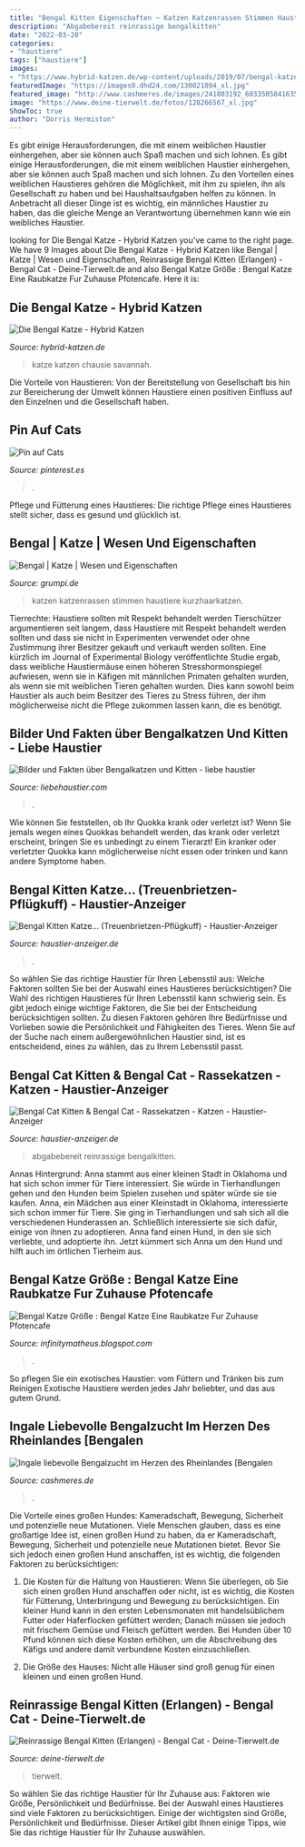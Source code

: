 ```yaml
---
title: "Bengal Kitten Eigenschaften ~ Katzen Katzenrassen Stimmen Haustiere Kurzhaarkatzen"
description: "Abgabebereit reinrassige bengalkitten"
date: "2022-03-20"
categories:
- "haustiere"
tags: ["haustiere"]
images:
- "https://www.hybrid-katzen.de/wp-content/uploads/2019/07/bengal-katze.jpg"
featuredImage: "https://images0.dhd24.com/130021894_xl.jpg"
featured_image: "http://www.cashmeres.de/images/241803192_603350504163582_687593173138965727_n.jpg"
image: "https://www.deine-tierwelt.de/fotos/128266567_xl.jpg"
ShowToc: true
author: "Dorris Hermiston"
---
```



Es gibt einige Herausforderungen, die mit einem weiblichen Haustier einhergehen, aber sie können auch Spaß machen und sich lohnen.
Es gibt einige Herausforderungen, die mit einem weiblichen Haustier einhergehen, aber sie können auch Spaß machen und sich lohnen. Zu den Vorteilen eines weiblichen Haustieres gehören die Möglichkeit, mit ihm zu spielen, ihn als Gesellschaft zu haben und bei Haushaltsaufgaben helfen zu können. In Anbetracht all dieser Dinge ist es wichtig, ein männliches Haustier zu haben, das die gleiche Menge an Verantwortung übernehmen kann wie ein weibliches Haustier.

	

		
looking for Die Bengal Katze - Hybrid Katzen you've came to the right page. We have 9 Images about Die Bengal Katze - Hybrid Katzen like Bengal | Katze | Wesen und Eigenschaften, Reinrassige Bengal Kitten (Erlangen) - Bengal Cat - Deine-Tierwelt.de and also Bengal Katze Größe : Bengal Katze Eine Raubkatze Fur Zuhause Pfotencafe. Here it is:
		
    
## Die Bengal Katze - Hybrid Katzen

<img loading=lazy src="https://www.hybrid-katzen.de/wp-content/uploads/2019/07/bengal-katze.jpg" onerror="this.onerror=null;this.src='https://tse4.mm.bing.net/th?id=OIP.sxnrAhwO_APiJ8VZWJfGUgHaE4&amp;pid=15.1';" alt="Die Bengal Katze - Hybrid Katzen">

_Source: hybrid-katzen.de_

>katze katzen chausie savannah. 

	

Die Vorteile von Haustieren: Von der Bereitstellung von Gesellschaft bis hin zur Bereicherung der Umwelt können Haustiere einen positiven Einfluss auf den Einzelnen und die Gesellschaft haben.

    
## Pin Auf Cats

<img loading=lazy src="https://i.pinimg.com/736x/e8/f6/fa/e8f6fad490c2ce153a86d65220af2578--chat-bengal-bengal-cats.jpg" onerror="this.onerror=null;this.src='https://tse1.mm.bing.net/th?id=OIP._pWDPgHJIlHOakikIq0K5gHaHa&amp;pid=15.1';" alt="Pin auf Cats">

_Source: pinterest.es_

>. 

	

Pflege und Fütterung eines Haustieres: Die richtige Pflege eines Haustieres stellt sicher, dass es gesund und glücklich ist.

    
## Bengal | Katze | Wesen Und Eigenschaften

<img loading=lazy src="https://www.grumpi.de/cache/com_zoo/images/bengal_c76be91d086fa5ffda37209a1d898475.jpg" onerror="this.onerror=null;this.src='https://tse3.mm.bing.net/th?id=OIP.x6CotvoPXuySdmsD6Y5rWgHaKG&amp;pid=15.1';" alt="Bengal | Katze | Wesen und Eigenschaften">

_Source: grumpi.de_

>katzen katzenrassen stimmen haustiere kurzhaarkatzen. 

	

Tierrechte: Haustiere sollten mit Respekt behandelt werden
Tierschützer argumentieren seit langem, dass Haustiere mit Respekt behandelt werden sollten und dass sie nicht in Experimenten verwendet oder ohne Zustimmung ihrer Besitzer gekauft und verkauft werden sollten. Eine kürzlich im Journal of Experimental Biology veröffentlichte Studie ergab, dass weibliche Haustiermäuse einen höheren Stresshormonspiegel aufwiesen, wenn sie in Käfigen mit männlichen Primaten gehalten wurden, als wenn sie mit weiblichen Tieren gehalten wurden. Dies kann sowohl beim Haustier als auch beim Besitzer des Tieres zu Stress führen, der ihm möglicherweise nicht die Pflege zukommen lassen kann, die es benötigt.

    
## Bilder Und Fakten über Bengalkatzen Und Kitten - Liebe Haustier

<img loading=lazy src="https://imgs.liebehaustier.com/imgs/28157986_217164348841297_8045674480825008128_n-5a9606581f4e1300367fff3f.jpg" onerror="this.onerror=null;this.src='https://tse3.mm.bing.net/th?id=OIP.mnpo1r7y_g4ezYKFDOLibQHaFj&amp;pid=15.1';" alt="Bilder und Fakten über Bengalkatzen und Kitten - liebe haustier">

_Source: liebehaustier.com_

>. 

	

Wie können Sie feststellen, ob Ihr Quokka krank oder verletzt ist?
Wenn Sie jemals wegen eines Quokkas behandelt werden, das krank oder verletzt erscheint, bringen Sie es unbedingt zu einem Tierarzt! Ein kranker oder verletzter Quokka kann möglicherweise nicht essen oder trinken und kann andere Symptome haben.

    
## Bengal Kitten Katze… (Treuenbrietzen-Pflügkuff) - Haustier-Anzeiger

<img loading=lazy src="https://www.deine-tierwelt.de/fotos/128266567_xl.jpg" onerror="this.onerror=null;this.src='https://tse3.mm.bing.net/th?id=OIP.gKWVmRwRkQIlI2scA0n92QHaJ4&amp;pid=15.1';" alt="Bengal Kitten Katze… (Treuenbrietzen-Pflügkuff) - Haustier-Anzeiger">

_Source: haustier-anzeiger.de_

>. 

	

So wählen Sie das richtige Haustier für Ihren Lebensstil aus: Welche Faktoren sollten Sie bei der Auswahl eines Haustieres berücksichtigen?
Die Wahl des richtigen Haustieres für Ihren Lebensstil kann schwierig sein. Es gibt jedoch einige wichtige Faktoren, die Sie bei der Entscheidung berücksichtigen sollten. Zu diesen Faktoren gehören Ihre Bedürfnisse und Vorlieben sowie die Persönlichkeit und Fähigkeiten des Tieres. Wenn Sie auf der Suche nach einem außergewöhnlichen Haustier sind, ist es entscheidend, eines zu wählen, das zu Ihrem Lebensstil passt.

    
## Bengal Cat Kitten &amp; Bengal Cat - Rassekatzen - Katzen - Haustier-Anzeiger

<img loading=lazy src="https://images0.dhd24.com/130021894_xl.jpg" onerror="this.onerror=null;this.src='https://tse4.mm.bing.net/th?id=OIP.myHttf4rn8M3TLpsPbammwHaE3&amp;pid=15.1';" alt="Bengal Cat Kitten &amp; Bengal Cat - Rassekatzen - Katzen - Haustier-Anzeiger">

_Source: haustier-anzeiger.de_

>abgabebereit reinrassige bengalkitten. 

	

Annas Hintergrund: Anna stammt aus einer kleinen Stadt in Oklahoma und hat sich schon immer für Tiere interessiert. Sie würde in Tierhandlungen gehen und den Hunden beim Spielen zusehen und später würde sie sie kaufen.
Anna, ein Mädchen aus einer Kleinstadt in Oklahoma, interessierte sich schon immer für Tiere. Sie ging in Tierhandlungen und sah sich all die verschiedenen Hunderassen an. Schließlich interessierte sie sich dafür, einige von ihnen zu adoptieren. Anna fand einen Hund, in den sie sich verliebte, und adoptierte ihn. Jetzt kümmert sich Anna um den Hund und hilft auch im örtlichen Tierheim aus.

    
## Bengal Katze Größe : Bengal Katze Eine Raubkatze Fur Zuhause Pfotencafe

<img loading=lazy src="https://www.zooundco.de/fileadmin/user_upload/Ratgeber_2018/Katze/Katzenrassen/bengalkatze2-525x420px-min.jpg" onerror="this.onerror=null;this.src='https://tse2.mm.bing.net/th?id=OIP.NAj4eLrvMq3B9Exz9G-tYQHaF7&amp;pid=15.1';" alt="Bengal Katze Größe : Bengal Katze Eine Raubkatze Fur Zuhause Pfotencafe">

_Source: infinitymatheus.blogspot.com_

>. 

	

So pflegen Sie ein exotisches Haustier: vom Füttern und Tränken bis zum Reinigen
Exotische Haustiere werden jedes Jahr beliebter, und das aus gutem Grund.

    
## Ingale Liebevolle Bengalzucht Im Herzen Des Rheinlandes [Bengalen

<img loading=lazy src="http://www.cashmeres.de/images/241803192_603350504163582_687593173138965727_n.jpg" onerror="this.onerror=null;this.src='https://tse2.mm.bing.net/th?id=OIP._R9Cen1qkeIYqDgFVwb7IAAAAA&amp;pid=15.1';" alt="Ingale liebevolle Bengalzucht im Herzen des Rheinlandes [Bengalen">

_Source: cashmeres.de_

>. 

	

Die Vorteile eines großen Hundes: Kameradschaft, Bewegung, Sicherheit und potenzielle neue Mutationen.
Viele Menschen glauben, dass es eine großartige Idee ist, einen großen Hund zu haben, da er Kameradschaft, Bewegung, Sicherheit und potenzielle neue Mutationen bietet. Bevor Sie sich jedoch einen großen Hund anschaffen, ist es wichtig, die folgenden Faktoren zu berücksichtigen:
1) Die Kosten für die Haltung von Haustieren: Wenn Sie überlegen, ob Sie sich einen großen Hund anschaffen oder nicht, ist es wichtig, die Kosten für Fütterung, Unterbringung und Bewegung zu berücksichtigen. Ein kleiner Hund kann in den ersten Lebensmonaten mit handelsüblichem Futter oder Haferflocken gefüttert werden; Danach müssen sie jedoch mit frischem Gemüse und Fleisch gefüttert werden. Bei Hunden über 10 Pfund können sich diese Kosten erhöhen, um die Abschreibung des Käfigs und andere damit verbundene Kosten einzuschließen.

2) Die Größe des Hauses: Nicht alle Häuser sind groß genug für einen kleinen und einen großen Hund.

    
## Reinrassige Bengal Kitten (Erlangen) - Bengal Cat - Deine-Tierwelt.de

<img loading=lazy src="https://www.deine-tierwelt.de/fotos/127803205_xl.jpg" onerror="this.onerror=null;this.src='https://tse4.mm.bing.net/th?id=OIP.BzKvCq8JSgQIdWXwTO6CTAHaI8&amp;pid=15.1';" alt="Reinrassige Bengal Kitten (Erlangen) - Bengal Cat - Deine-Tierwelt.de">

_Source: deine-tierwelt.de_

>tierwelt. 

	

So wählen Sie das richtige Haustier für Ihr Zuhause aus: Faktoren wie Größe, Persönlichkeit und Bedürfnisse.
Bei der Auswahl eines Haustieres sind viele Faktoren zu berücksichtigen. Einige der wichtigsten sind Größe, Persönlichkeit und Bedürfnisse. Dieser Artikel gibt Ihnen einige Tipps, wie Sie das richtige Haustier für Ihr Zuhause auswählen.

